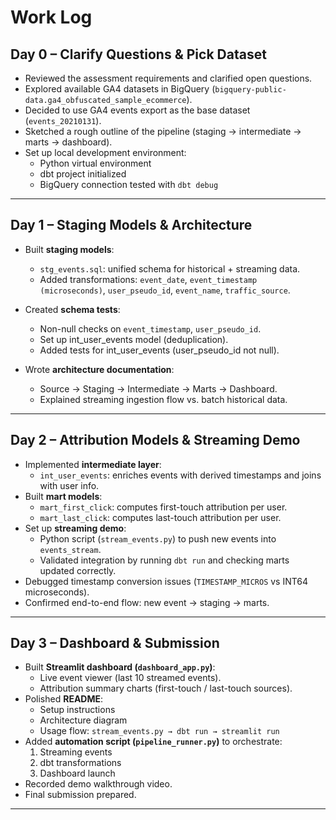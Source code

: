 # Work Log

## Day 0 – Clarify Questions & Pick Dataset
- Reviewed the assessment requirements and clarified open questions.
- Explored available GA4 datasets in BigQuery (`bigquery-public-data.ga4_obfuscated_sample_ecommerce`).
- Decided to use GA4 events export as the base dataset (`events_20210131`).
- Sketched a rough outline of the pipeline (staging → intermediate → marts → dashboard).
- Set up local development environment:
  - Python virtual environment
  - dbt project initialized
  - BigQuery connection tested with `dbt debug`

---

## Day 1 – Staging Models & Architecture
- Built **staging models**:
  - `stg_events.sql`: unified schema for historical + streaming data.
  - Added transformations: `event_date`, `event_timestamp (microseconds)`, `user_pseudo_id`, `event_name`, `traffic_source`.
- Created **schema tests**:
  - Non-null checks on  `event_timestamp`, `user_pseudo_id`.
  - Set up int_user_events model (deduplication).
  - Added tests for int_user_events (user_pseudo_id not null).
  
- Wrote **architecture documentation**:
  - Source → Staging → Intermediate → Marts → Dashboard.
  - Explained streaming ingestion flow vs. batch historical data.

---

## Day 2 – Attribution Models & Streaming Demo
- Implemented **intermediate layer**:
  - `int_user_events`: enriches events with derived timestamps and joins with user info.
- Built **mart models**:
  - `mart_first_click`: computes first-touch attribution per user.
  - `mart_last_click`: computes last-touch attribution per user.
- Set up **streaming demo**:
  - Python script (`stream_events.py`) to push new events into `events_stream`.
  - Validated integration by running `dbt run` and checking marts updated correctly.
- Debugged timestamp conversion issues (`TIMESTAMP_MICROS` vs INT64 microseconds).
- Confirmed end-to-end flow: new event → staging → marts.

---

## Day 3 – Dashboard & Submission
- Built **Streamlit dashboard (`dashboard_app.py`)**:
  - Live event viewer (last 10 streamed events).
  - Attribution summary charts (first-touch / last-touch sources).
- Polished **README**:
  - Setup instructions
  - Architecture diagram
  - Usage flow: `stream_events.py → dbt run → streamlit run`
- Added **automation script (`pipeline_runner.py`)** to orchestrate:
  1. Streaming events
  2. dbt transformations
  3. Dashboard launch
- Recorded demo walkthrough video.
- Final submission prepared.

---
